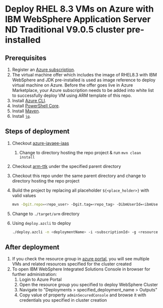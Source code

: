 # Deploy RHEL 8.3 VMs on Azure with IBM WebSphere Application Server ND Traditional V9.0.5 cluster pre-installed

## Prerequisites

1. Register an [Azure subscription](https://azure.microsoft.com/).
1. The virtual machine offer which includes the image of RHEL8.3 with IBM WebSphere and JDK pre-installed is used as image reference to deploy virtual machine on Azure. Before the offer goes live in Azure Marketplace, your Azure subscription needs to be added into white list to successfully deploy VM using ARM template of this repo.
1. Install [Azure CLI](https://docs.microsoft.com/cli/azure/install-azure-cli?view=azure-cli-latest).
1. Install [PowerShell Core](https://docs.microsoft.com/powershell/scripting/install/installing-powershell-core-on-linux?view=powershell-7.1).
1. Install [Maven](https://maven.apache.org/download.cgi).
1. Install [`jq`](https://stedolan.github.io/jq/download/).

## Steps of deployment

1. Checkout [azure-javaee-iaas](https://github.com/Azure/azure-javaee-iaas)
   1. Change to directory hosting the repo project & run `mvn clean install`
1. Checkout [arm-ttk](https://github.com/Azure/arm-ttk) under the specified parent directory
1. Checkout this repo under the same parent directory and change to directory hosting the repo project
1. Build the project by replacing all placeholder `${<place_holder>}` with valid values

   ```bash
   mvn -Dgit.repo=<repo_user> -Dgit.tag=<repo_tag> -DibmUserId=<ibmUserId> -DibmUserPwd=<ibmUserPwd> -Ddynamic=<true|false> -DnumberOfNodes=<numberOfNodes> -DdmgrVMPrefix=<dmgrVMPrefix> -DmanagedVMPrefix=<managedVMPrefix> -DdnsLabelPrefix=<dnsLabelPrefix> -DadminUsername=<adminUsername> -DadminPasswordOrKey=<adminPassword> -DwasUsername=<wasUsername> -DwasPassword=<wasPassword> -Dtest.args="-Test All" -Ptemplate-validation-tests clean install
   ```

1. Change to `./target/arm` directory
1. Using `deploy.azcli` to deploy

   ```bash
   ./deploy.azcli -n <deploymentName> -i <subscriptionId> -g <resourceGroupName> -l <resourceGroupLocation>
   ```

## After deployment

1. If you check the resource group in [azure portal](https://portal.azure.com/), you will see multiple VMs and related resources specified for the cluster created
1. To open IBM WebSphere Integrated Solutions Console in browser for further administration:
   1. Login to Azure Portal
   1. Open the resource group you specified to deploy WebSphere Cluster
   1. Navigate to "Deployments > specified_deployment_name > Outputs"
   1. Copy value of property `adminSecuredConsole` and browse it with credentials you specified in cluster creation
